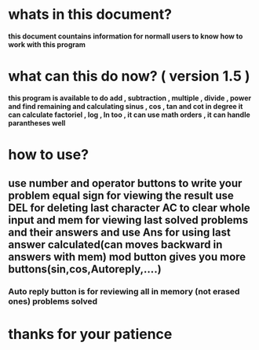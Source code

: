 # whats in this document?

**this document countains information for normall users to know how to work with this program**

# what can this do now? ( version 1.5 ) 

**this program is available to do add , subtraction , multiple , divide , power and find remaining and calculating sinus , cos , tan and cot in degree it can calculate factoriel , log , ln too , it can use math orders , it can handle parantheses well**

# how to use?

## **use number and operator buttons to write your problem  equal sign for viewing the result use DEL for deleting last character AC to clear whole input and mem for viewing last solved problems and their answers and use Ans for using last answer calculated(can moves backward in answers with mem) mod button gives you more buttons(sin,cos,Autoreply,....)**

### **Auto reply button is for reviewing all in memory (not erased ones) problems solved**


# thanks for your patience
